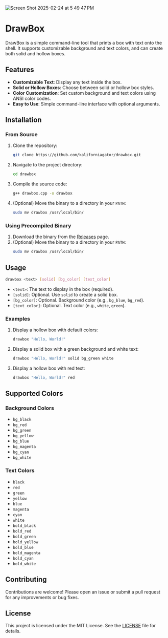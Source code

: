 ![Screen Shot 2025-02-24 at 5 49 47 PM](https://github.com/user-attachments/assets/11ac9114-f86b-4d7b-9c61-29463f04b6b1)

# DrawBox

DrawBox is a simple command-line tool that prints a box with text onto the shell. It supports customizable background and text colors, and can create both solid and hollow boxes.

## Features

- **Customizable Text**: Display any text inside the box.
- **Solid or Hollow Boxes**: Choose between solid or hollow box styles.
- **Color Customization**: Set custom background and text colors using ANSI color codes.
- **Easy to Use**: Simple command-line interface with optional arguments.

## Installation

### From Source

1. Clone the repository:
   ```bash
   git clone https://github.com/kaliforniagator/drawbox.git
   ```
2. Navigate to the project directory:
   ```bash
   cd drawbox
   ```
3. Compile the source code:
   ```bash
   g++ drawbox.cpp -o drawbox
   ```
4. (Optional) Move the binary to a directory in your `PATH`:
   ```bash
   sudo mv drawbox /usr/local/bin/
   ```

### Using Precompiled Binary

1. Download the binary from the [Releases](https://github.com/kaliforniagator/drawbox/releases) page.
2. (Optional) Move the binary to a directory in your `PATH`:
   ```bash
   sudo mv drawbox /usr/local/bin/
   ```

## Usage

```bash
drawbox <text> [solid] [bg_color] [text_color]
```

- `<text>`: The text to display in the box (required).
- `[solid]`: Optional. Use `solid` to create a solid box.
- `[bg_color]`: Optional. Background color (e.g., `bg_blue`, `bg_red`).
- `[text_color]`: Optional. Text color (e.g., `white`, `green`).

### Examples

1. Display a hollow box with default colors:
   ```bash
   drawbox "Hello, World!"
   ```

2. Display a solid box with a green background and white text:
   ```bash
   drawbox "Hello, World!" solid bg_green white
   ```

3. Display a hollow box with red text:
   ```bash
   drawbox "Hello, World!" red
   ```

## Supported Colors

### Background Colors

- `bg_black`
- `bg_red`
- `bg_green`
- `bg_yellow`
- `bg_blue`
- `bg_magenta`
- `bg_cyan`
- `bg_white`

### Text Colors

- `black`
- `red`
- `green`
- `yellow`
- `blue`
- `magenta`
- `cyan`
- `white`
- `bold_black`
- `bold_red`
- `bold_green`
- `bold_yellow`
- `bold_blue`
- `bold_magenta`
- `bold_cyan`
- `bold_white`

## Contributing

Contributions are welcome! Please open an issue or submit a pull request for any improvements or bug fixes.

## License

This project is licensed under the MIT License. See the [LICENSE](LICENSE) file for details.
